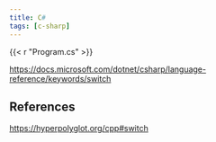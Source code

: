 ```yaml
---
title: C#
tags: [c-sharp]
---
```


{{< r "Program.cs" >}}

<https://docs.microsoft.com/dotnet/csharp/language-reference/keywords/switch>

## References

<https://hyperpolyglot.org/cpp#switch>
